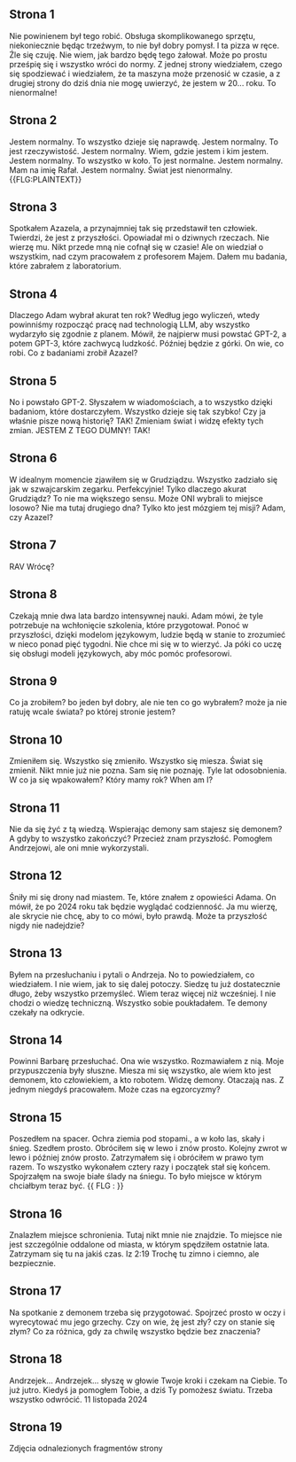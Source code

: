 ## Strona 1

Nie powinienem był tego robić. Obsługa skomplikowanego sprzętu, niekoniecznie będąc trzeźwym, to nie był dobry pomysł. I ta pizza w ręce. Źle się czuję. Nie wiem, jak bardzo będę tego żałował. Może po prostu prześpię się i wszystko wróci do normy. Z jednej strony wiedziałem, czego się spodziewać i wiedziałem, że ta maszyna może przenosić w czasie, a z drugiej strony do dziś dnia nie mogę uwierzyć, że jestem w 20... roku. To nienormalne!

## Strona 2

Jestem normalny. To wszystko dzieje się naprawdę. Jestem normalny. To jest rzeczywistość. Jestem normalny. Wiem, gdzie jestem i kim jestem. Jestem normalny. To wszystko w koło. To jest normalne. Jestem normalny. Mam na imię Rafał. Jestem normalny. Świat jest nienormalny. {{FLG:PLAINTEXT}}

## Strona 3

Spotkałem Azazela, a przynajmniej tak się przedstawił ten człowiek. Twierdzi, że jest z przyszłości. Opowiadał mi o dziwnych rzeczach. Nie wierzę mu. Nikt przede mną nie cofnął się w czasie! Ale on wiedział o wszystkim, nad czym pracowałem z profesorem Majem. Dałem mu badania, które zabrałem z laboratorium.

## Strona 4

Dlaczego Adam wybrał akurat ten rok? Według jego wyliczeń, wtedy powinniśmy rozpocząć pracę nad technologią LLM, aby wszystko wydarzyło się zgodnie z planem. Mówił, że najpierw musi powstać GPT-2, a potem GPT-3, które zachwycą ludzkość. Później będzie z górki. On wie, co robi. Co z badaniami zrobił Azazel?

## Strona 5

No i powstało GPT-2. Słyszałem w wiadomościach, a to wszystko dzięki badaniom, które dostarczyłem. Wszystko dzieje się tak szybko! Czy ja właśnie pisze nową historię? TAK! Zmieniam świat i widzę efekty tych zmian. JESTEM Z TEGO DUMNY! TAK!

## Strona 6

W idealnym momencie zjawiłem się w Grudziądzu. Wszystko zadziało się jak w szwajcarskim zegarku. Perfekcyjnie! Tylko dlaczego akurat Grudziądz? To nie ma większego sensu. Może ONI wybrali to miejsce losowo? Nie ma tutaj drugiego dna? Tylko kto jest mózgiem tej misji? Adam, czy Azazel?

## Strona 7

RAV Wrócę?

## Strona 8

Czekają mnie dwa lata bardzo intensywnej nauki. Adam mówi, że tyle potrzebuje na wchłonięcie szkolenia, które przygotował. Ponoć w przyszłości, dzięki modelom językowym, ludzie będą w stanie to zrozumieć w nieco ponad pięć tygodni. Nie chce mi się w to wierzyć. Ja póki co uczę się obsługi modeli językowych, aby móc pomóc profesorowi.

## Strona 9

Co ja zrobiłem? bo jeden był dobry, ale nie ten co go wybrałem? może ja nie ratuję wcale świata? po której stronie jestem?

## Strona 10

Zmieniłem się. Wszystko się zmieniło. Wszystko się miesza. Świat się zmienił. Nikt mnie już nie pozna. Sam się nie poznaję. Tyle lat odosobnienia. W co ja się wpakowałem? Który mamy rok? When am I?

## Strona 11

Nie da się żyć z tą wiedzą. Wspierając demony sam stajesz się demonem? A gdyby to wszystko zakończyć? Przecież znam przyszłość. Pomogłem Andrzejowi, ale oni mnie wykorzystali.

## Strona 12

Śniły mi się drony nad miastem. Te, które znałem z opowieści Adama. On mówił, że po 2024 roku tak będzie wyglądać codzienność. Ja mu wierzę, ale skrycie nie chcę, aby to co mówi, było prawdą. Może ta przyszłość nigdy nie nadejdzie?

## Strona 13

Byłem na przesłuchaniu i pytali o Andrzeja. No to powiedziałem, co wiedziałem. I nie wiem, jak to się dalej potoczy. Siedzę tu już dostatecznie długo, żeby wszystko przemyśleć. Wiem teraz więcej niż wcześniej. I nie chodzi o wiedzę techniczną. Wszystko sobie poukładałem. Te demony czekały na odkrycie.

## Strona 14

Powinni Barbarę przesłuchać. Ona wie wszystko. Rozmawiałem z nią. Moje przypuszczenia były słuszne. Miesza mi się wszystko, ale wiem kto jest demonem, kto człowiekiem, a kto robotem. Widzę demony. Otaczają nas. Z jednym niegdyś pracowałem. Może czas na egzorcyzmy?

## Strona 15

Poszedłem na spacer. Ochra ziemia pod stopami., a w koło las, skały i śnieg. Szedłem prosto. Obróciłem się w lewo i znów prosto. Kolejny zwrot w lewo i później znów prosto. Zatrzymałem się i obróciłem w prawo tym razem. To wszystko wykonałem cztery razy i początek stał się końcem. Spojrzałęm na swoje białe ślady na śniegu. To było miejsce w którym chciałbym teraz być. {{ FLG : }}

## Strona 16

Znalazłem miejsce schronienia. Tutaj nikt mnie nie znajdzie. To miejsce nie jest szczególnie oddalone od miasta, w którym spędziłem ostatnie lata. Zatrzymam się tu na jakiś czas. Iz 2:19 Trochę tu zimno i ciemno, ale bezpiecznie.

## Strona 17

Na spotkanie z demonem trzeba się przygotować. Spojrzeć prosto w oczy i wyrecytować mu jego grzechy. Czy on wie, żę jest zły? czy on stanie się złym? Co za różnica, gdy za chwilę wszystko będzie bez znaczenia?

## Strona 18

Andrzejek... Andrzejek... słyszę w głowie Twoje kroki i czekam na Ciebie. To już jutro. Kiedyś ja pomogłem Tobie, a dziś Ty pomożesz światu. Trzeba wszystko odwrócić. 11 listopada 2024

## Strona 19

Zdjęcia odnalezionych fragmentów strony

